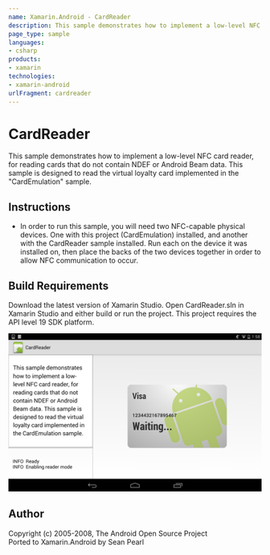 ```yaml
---
name: Xamarin.Android - CardReader
description: This sample demonstrates how to implement a low-level NFC card reader, for reading cards that do not contain NDEF or Android Beam data. This sample...
page_type: sample
languages:
- csharp
products:
- xamarin
technologies:
- xamarin-android
urlFragment: cardreader
---
```

# CardReader
This sample demonstrates how to implement a low-level NFC card reader, for reading cards that do not contain NDEF or Android Beam data. This sample is designed to read the virtual loyalty card implemented in the "CardEmulation" sample.

## Instructions
* In order to run this sample, you will need two NFC-capable physical devices. One with this project (CardEmulation) installed, and another with the CardReader sample installed. Run each on the device it was installed on, then place the backs of the two devices together in order to allow NFC communication to occur.

## Build Requirements
Download the latest version of Xamarin Studio. Open CardReader.sln in Xamarin Studio and either build or run the project. This project requires the API level 19 SDK platform.

![CardReader application screenshot](Screenshots/Screenshot_2014-07-14-13-58-56.png "CardReader application screenshot")

## Author
Copyright (c) 2005-2008, The Android Open Source Project  
Ported to Xamarin.Android by Sean Pearl
